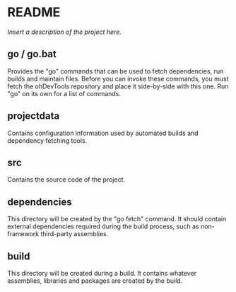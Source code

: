 # README

_Insert a description of the project here._

## go / go.bat

Provides the "go" commands that can be used to fetch dependencies,
run builds and maintain files. Before you can invoke these commands,
you must fetch the ohDevTools repository and place it side-by-side
with this one. Run "go" on its own for a list of commands.

## projectdata

Contains configuration information used by automated builds and dependency
fetching tools.

## src

Contains the source code of the project.

## dependencies

This directory will be created by the "go fetch" command. It should contain
external dependencies required during the build process, such as non-framework
third-party assemblies.

## build

This directory will be created during a build. It contains whatever
assemblies, libraries and packages are created by the build.
